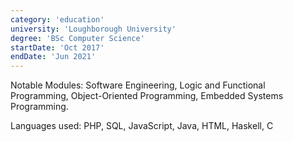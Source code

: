 ```yaml
---
category: 'education'
university: 'Loughborough University'
degree: 'BSc Computer Science'
startDate: 'Oct 2017'
endDate: 'Jun 2021'
---
```


Notable Modules: Software Engineering, Logic and Functional Programming, Object-Oriented Programming, Embedded Systems Programming.

Languages used: PHP, SQL, JavaScript, Java, HTML, Haskell, C
